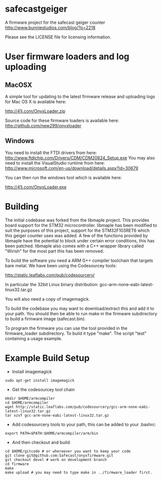 safecastgeiger
==============

A firmware project for the safecast geiger counter http://www.bunniestudios.com/blog/?p=2218

Please see the LICENSE file for licensing information. 

User firmware loaders and log uploading
=======================================

MacOSX
------

A simple tool for updating to the latest firmware release and uploading logs for Mac OS X is available here:

http://41j.com/OnyxLoader.zip

Source code for these firmware loaders is available here: http://github.com/new299/onyxloader

Windows
-------

You need to install the FTDI drivers from here: http://www.ftdichip.com/Drivers/CDM/CDM20824_Setup.exe 
You may also need to install the VisualStudio runtime from here: http://www.microsoft.com/en-us/download/details.aspx?id=30679

You can then run the windows tool which is available here:

http://41j.com/OnyxLoader.exe

Building
========

The initial codebase was forked from the libmaple project. This provides board support for the STM32 microcontroller. libmaple has been modified to suit the purposes of this project, support for the STM32F103RET6 which this geiger counter uses was added. A few of the functions provided by libmaple have the potential to block under certain error conditions, this has been patched. libmaple also comes with a C++ wrapper library called "Wirish" for the most part this has been removed.

To build the software you need a ARM G++ compiler toolchain that targets bare metal. We have been using the Codesourcey tools:

http://static.leaflabs.com/pub/codesourcery/

In particular the 32bit Linux binary distribution: gcc-arm-none-eabi-latest-linux32.tar.gz

You will also need a copy of imagemagick.

To build the codebase you may want to download/extract this and add it to your path. You should then be able to run make in the firmware subdirectory to build a firmware image (safecast.bin).

To program the firmware you can use the tool provided in the firmware_loader subdirectory. To build it type "make". The script "test" containing a usage example.

Example Build Setup
===================

* Install imagemagick

```
sudo apt-get install imagemagick
```
* Get the codesourcey tool chain

```
mkdir $HOME/armcompiler
cd $HOME/armcompiler
wget http://static.leaflabs.com/pub/codesourcery/gcc-arm-none-eabi-latest-linux32.tar.gz
tar xzvf gcc-arm-none-eabi-latest-linux32.tar.gz
```

* Add codesourcery tools to your path, this can be added to your .bashrc:

```
export PATH=$PATH:$HOME/armcompiler/arm/bin
```

*  And then checkout and build:

```
cd $HOME/gitcode # or whereever you want to keep your code 
git clone git@github.com:Safecast/onyxfirmware.git
git checkout devel # work on development branch
cd firmware
make
make upload # you may need to type make in ../firmware_loader first.
```
